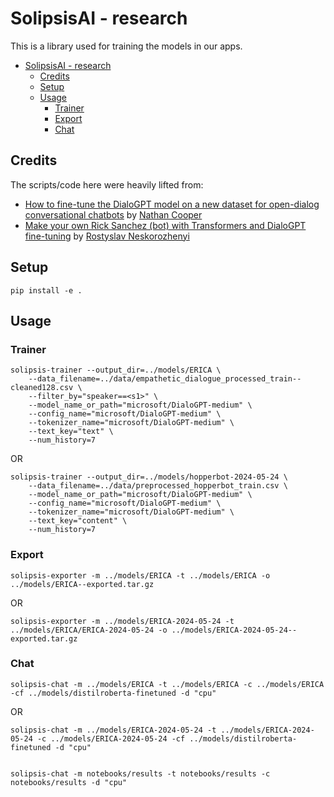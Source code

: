 # SolipsisAI - research

This is a library used for training the models in our apps.

- [SolipsisAI - research](#solipsisai---research)
  - [Credits](#credits)
  - [Setup](#setup)
  - [Usage](#usage)
    - [Trainer](#trainer)
    - [Export](#export)
    - [Chat](#chat)

## Credits

The scripts/code here were heavily lifted from:

- [How to fine-tune the DialoGPT model on a new dataset for open-dialog conversational chatbots](https://github.com/ncoop57/i-am-a-nerd/blob/master/_notebooks/2020-05-12-chatbot-part-1.ipynb) by [Nathan Cooper](https://github.com/ncoop57)
- [Make your own Rick Sanchez (bot) with Transformers and DialoGPT fine-tuning](https://colab.research.google.com/drive/15wa925dj7jvdvrz8_z3vU7btqAFQLVlG) by [Rostyslav Neskorozhenyi](https://www.linkedin.com/in/slanj)

## Setup

```shell
pip install -e .
```

## Usage

### Trainer

```shell
solipsis-trainer --output_dir=../models/ERICA \
    --data_filename=../data/empathetic_dialogue_processed_train--cleaned128.csv \
    --filter_by="speaker==<s1>" \
    --model_name_or_path="microsoft/DialoGPT-medium" \
    --config_name="microsoft/DialoGPT-medium" \
    --tokenizer_name="microsoft/DialoGPT-medium" \
    --text_key="text" \
    --num_history=7
```

OR

```shell
solipsis-trainer --output_dir=../models/hopperbot-2024-05-24 \
    --data_filename=../data/preprocessed_hopperbot_train.csv \
    --model_name_or_path="microsoft/DialoGPT-medium" \
    --config_name="microsoft/DialoGPT-medium" \
    --tokenizer_name="microsoft/DialoGPT-medium" \
    --text_key="content" \
    --num_history=7
```

### Export

```shell
solipsis-exporter -m ../models/ERICA -t ../models/ERICA -o ../models/ERICA--exported.tar.gz
```

OR

```shell
solipsis-exporter -m ../models/ERICA-2024-05-24 -t ../models/ERICA/ERICA-2024-05-24 -o ../models/ERICA-2024-05-24--exported.tar.gz
```

### Chat

```shell
solipsis-chat -m ../models/ERICA -t ../models/ERICA -c ../models/ERICA -cf ../models/distilroberta-finetuned -d "cpu"
```

OR

```shell
solipsis-chat -m ../models/ERICA-2024-05-24 -t ../models/ERICA-2024-05-24 -c ../models/ERICA-2024-05-24 -cf ../models/distilroberta-finetuned -d "cpu"


solipsis-chat -m notebooks/results -t notebooks/results -c notebooks/results -d "cpu"
```